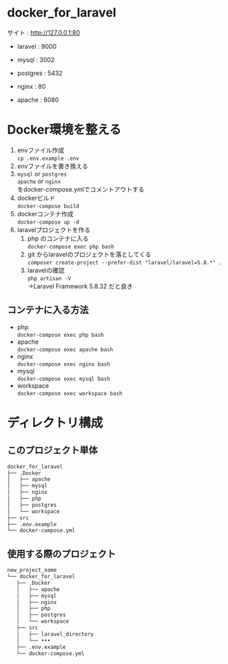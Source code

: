 # docker_for_laravel

サイト : http://127.0.0.1:80

- laravel : 9000

- mysql : 3002

- postgres : 5432

- nginx : 80

- apache : 8080



# Docker環境を整える
1. envファイル作成  
`cp .env.example .env`
2. envファイルを書き換える
3. `mysql` or `postgres`  
`apache` or `nginx`  
をdocker-compose.ymlでコメントアウトする
4. dockerビルド  
`docker-compose build`  
6. dockerコンテナ作成  
`docker-compose up -d`  
7. laravelプロジェクトを作る  
   1. php のコンテナに入る  
   `docker-compose exec php bash`  
   2. git からlaravelのプロジェクトを落としてくる  
   `composer create-project --prefer-dist "laravel/laravel=5.8.*" .`  
   3. laravelの確認  
   `php artisan -V`  
   ->Laravel Framework 5.8.32 だと良き  

## コンテナに入る方法
- php  
`docker-compose exec php bash`
- apache  
`docker-compose exec apache bash`
- nginx  
`docker-compose exec nginx bash`
- mysql  
`docker-compose exec mysql bash`  
- workspace  
`docker-compose exec workspace bash`

# ディレクトリ構成
## このプロジェクト単体  
``` bash
docker_for_laravel
├── .Docker
│   ├── apache
│   ├── mysql
│   ├── nginx
│   ├── php
│   ├── postgres
│   └── workspace
├── src
├── .env.example
└── docker-compose.yml
```

## 使用する際のプロジェクト
``` bash
new_project_name
└── docker_for_laravel
   ├── .Docker
   │   ├── apache
   │   ├── mysql
   │   ├── nginx
   │   ├── php
   │   ├── postgres
   │   └── workspace
   ├── src
   │   ├── laravel_directory
   │   └── ••• 
   ├── .env.example
   └── docker-compose.yml
```
    


